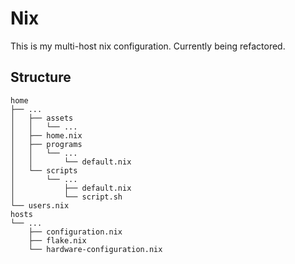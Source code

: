 # Nix

This is my multi-host nix configuration. Currently being refactored.

## Structure

```
home
├── ...
│   ├── assets
│   │   └── ...
│   ├── home.nix
│   ├── programs
│   │   └── ...
│   │       └── default.nix
│   └── scripts
│       └── ...
│           ├── default.nix
│           └── script.sh
└── users.nix
hosts
└── ...
    ├── configuration.nix
    ├── flake.nix
    └── hardware-configuration.nix
```
